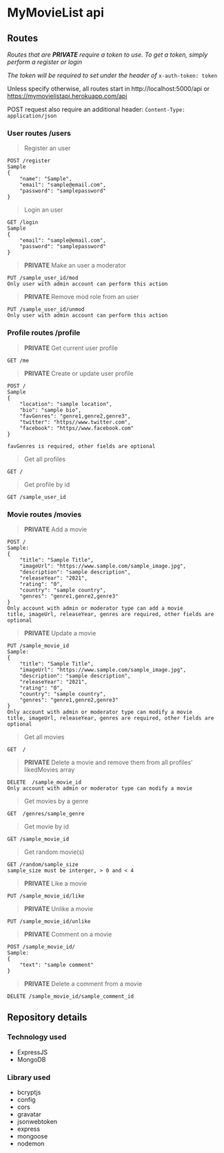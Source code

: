 # MyMovieList api

## Routes

_Routes that are **PRIVATE** require a token to use. To get a token, simply perform a register or login_

_The token will be required to set under the header of_ `x-auth-token: token`

Unless specify otherwise, all routes start in http://localhost:5000/api or https://mymovielistapi.herokuapp.com/api

POST request also require an additional header:
`Content-Type: application/json`

### User routes /users

> Register an user

```
POST /register
Sample
{
    "name": "Sample",
    "email": "sample@email.com",
    "password": "samplepassword"
}
```

> Login an user

```
GET /login
Sample
{
    "email": "sample@email.com",
    "password": "samplepassword"
}
```

> **PRIVATE** Make an user a moderator

```
PUT /sample_user_id/mod
Only user with admin account can perform this action
```

> **PRIVATE** Remove mod role from an user

```
PUT /sample_user_id/unmod
Only user with admin account can perform this action
```

### Profile routes /profile

> **PRIVATE** Get current user profile

```
GET /me
```

> **PRIVATE** Create or update user profile

```
POST /
Sample
{
    "location": "sample location",
    "bio": "sample bio",
    "favGenres": "genre1,genre2,genre3",
    "twitter": "https//www.twitter.com",
    "facebook": "https//www.facebook.com"
}

favGenres is required, other fields are optional
```

> Get all profiles

```
GET /
```

> Get profile by id

```
GET /sample_user_id
```

### Movie routes /movies

> **PRIVATE** Add a movie

```
POST /
Sample:
{
    "title": "Sample Title",
    "imageUrl": "https://www.sample.com/sample_image.jpg",
    "description": "sample description",
    "releaseYear": "2021",
    "rating": "0",
    "country": "sample country",
    "genres": "genre1,genre2,genre3"
}
Only account with admin or moderator type can add a movie
title, imageUrl, releaseYear, genres are required, other fields are optional
```

> **PRIVATE** Update a movie

```
PUT /sample_movie_id
Sample:
{
    "title": "Sample Title",
    "imageUrl": "https://www.sample.com/sample_image.jpg",
    "description": "sample description",
    "releaseYear": "2021",
    "rating": "0",
    "country": "sample country",
    "genres": "genre1,genre2,genre3"
}
Only account with admin or moderator type can modify a movie
title, imageUrl, releaseYear, genres are required, other fields are optional
```

> Get all movies

```
GET  /
```

> **PRIVATE** Delete a movie and remove them from all profiles' likedMovies array

```
DELETE  /sample_movie_id
Only account with admin or moderator type can modify a movie
```

> Get movies by a genre

```
GET  /genres/sample_genre
```

> Get movie by id

```
GET /sample_movie_id
```

> Get random movie(s)

```
GET /random/sample_size
sample_size must be interger, > 0 and < 4
```

> **PRIVATE** Like a movie

```
PUT /sample_movie_id/like
```

> **PRIVATE** Unlike a movie

```
PUT /sample_movie_id/unlike
```

> **PRIVATE** Comment on a movie

```
POST /sample_movie_id/
Sample:
{
    "text": "sample comment"
}
```

> **PRIVATE** Delete a comment from a movie

```
DELETE /sample_movie_id/sample_comment_id
```

## Repository details

### Technology used

- ExpressJS
- MongoDB

### Library used

- bcryptjs
- config
- cors
- gravatar
- jsonwebtoken
- express
- mongoose
- nodemon
